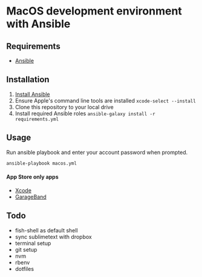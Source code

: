 # MacOS development environment with Ansible

## Requirements
* [Ansible](https://github.com/ansible/ansible)

## Installation
1. [Install Ansible](http://docs.ansible.com/intro_installation.html)
2. Ensure Apple's command line tools are installed `xcode-select --install`
3. Clone this repository to your local drive
4. Install required Ansible roles `ansible-galaxy install -r requirements.yml`

## Usage

Run ansible playbook and enter your account password when prompted.
```bash
ansible-playbook macos.yml
```

#### App Store only apps
* [Xcode](https://itunes.apple.com/us/app/xcode/id497799835?ls=1&mt=12)
* [GarageBand](https://itunes.apple.com/us/app/garageband/id682658836?mt=12&ls=1)

## Todo

* fish-shell as default shell
* sync sublimetext with dropbox
* terminal setup
* git setup
* nvm
* rbenv
* dotfiles
